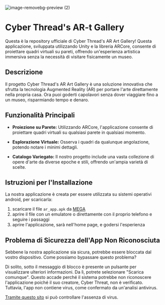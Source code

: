 ![image-removebg-preview (2)](https://github.com/GiacomoTurati/cyber_thread_app/assets/107809403/49477a59-dd63-4ce8-8c13-808fc2060de4)

# Cyber Thread's AR-t Gallery

Questa è la repository ufficiale di Cyber Thread's AR Art Gallery! Questa applicazione, sviluppata utilizzando Unity e la libreria ARCore, consente di proiettare quadri virtuali su pareti, offrendo un'esperienza artistica immersiva senza la necessità di visitare fisicamente un museo.

## Descrizione

Il progetto Cyber Thread's AR Art Gallery è una soluzione innovativa che sfrutta la tecnologia Augmented Reality (AR) per portare l'arte direttamente nella propria casa. Ora puoi goderti capolavori senza dover viaggiare fino a un museo, risparmiando tempo e denaro.

## Funzionalità Principali

- **Proiezione su Parete:** Utilizzando ARCore, l'applicazione consente di proiettare quadri virtuali su qualsiasi parete in qualsiasi momento.
  
- **Esplorazione Virtuale:** Osserva i quadri da qualunque angolazione, potendo notare i minimi dettagli.

- **Catalogo Variegato:** Il nostro progetto include una vasta collezione di opere d'arte da diverse epoche e stili, offrendo un'ampia varietà di scelte.

## Istruzioni per l'Installazione

La nostra applicazione è creata per essere utilizzata su sistemi operativi android, per scaricarla:

1. scaricare il file ```ar_app.apk``` da [MEGA](https://mega.nz/file/cmtwkTCJ#Jmx6XPxYuJwWHLwlIHdaMKpMLt7k4FiRUfPqlMcAAPA)
2. aprire il file con un emulatore o direttamente con il proprio telefono e seguire i passaggi
3. aprire l'applicazione, sarà nell'home page, e godersi l'esperienza 

## Problema di Sicurezza dell'App Non Riconosciuta

Sebbene la nostra applicazione sia sicura, potrebbe essere bloccata dal vostro dispositivo. Come possiamo bypassare questo problema?

Di solito, sotto il messaggio di blocco è presente un pulsante per visualizzare ulteriori informazioni. Da lì, potrete selezionare "Scarica comunque". 
Questo accade perché il sistema potrebbe non riconoscere l'applicazione poiché il suo creatore, Cyber Threat, non è verificato. Tuttavia, l'app non contiene virus, come confermato da un'analisi antivirus.

[Tramite questo sito](https://www.virustotal.com/gui/home/upload) si può controllare l'assenza di virus.
